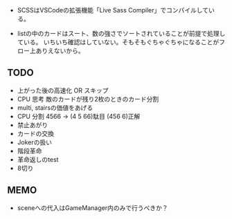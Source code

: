 
- SCSSはVSCodeの拡張機能「Live Sass Compiler」でコンパイルしている。

- listの中のカードはスート、数の強さでソートされていることが前提で処理している。
いちいち確認はしていない。そもそもぐちゃぐちゃになることがフロー上ありえないから。

## TODO

- 上がった後の高速化 OR スキップ
- CPU 思考 敵のカードが残り2枚のときのカード分割
- multi, stairsの価値をあげる
- CPU 分割 4566 → (4 5 66)駄目 (456 6)正解
- 禁止あがり
- カードの交換
- Jokerの扱い
- 階段革命
- 革命返しのtest
- 8切り

## MEMO

- sceneへの代入はGameManager内のみで行うべきか？
